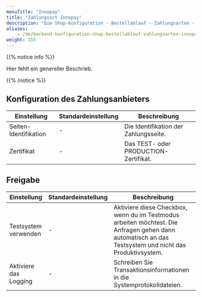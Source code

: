 ```yaml
---
menuTitle: "Innopay"
title: "Zahlungsart Innopay"
description: "Die Shop-Konfiguration - Bestellablauf - Zahlungsarten - Innopay."
aliases:
    - /de/backend-konfiguration-shop-bestellablauf-zahlungsarten-innopay/
weight: 155    
---
```



{{% notice info %}}<p>Hier fehlt ein genereller Beschrieb.</p>{{% /notice %}}

## Konfiguration des Zahlungsanbieters

<table>
	<thead>
		<tr>
			<th>Einstellung</th>
			<th>Standardeinstellung</th>
			<th>Beschreibung</th>
		</tr>
	</thead>
	<tbody>
		<tr>
            <td>Seiten-Identifikation</td>
            <td>-</td>
			<td>Die Identifikation der Zahlungsseite.</td>
		</tr>
        <tr>
            <td>Zertifikat</td>
            <td>-</td>
			<td>Das TEST- oder PRODUCTION-Zertifikat.</td>
        </tr>
	</tbody>
</table>

## Freigabe

<table>
	<thead>
		<tr>
			<th>Einstellung</th>
			<th>Standardeinstellung</th>
			<th>Beschreibung</th>
		</tr>
	</thead>
	<tbody>
		<tr>
			<td>Testsystem verwenden</td>
			<td>-</td>
			<td>Aktiviere diese Checkbox, wenn du im Testmodus arbeiten möchtest. Die Anfragen gehen dann automatisch an das Testsystem und nicht das Produktivsystem.</td>
		</tr>
		<tr>
			<td>Aktiviere das Logging</td>
			<td>-</td>
			<td>Schreiben Sie Transaktionsinformationen in die Systemprotokolldateien.</td>
		</tr>
	</tbody>
</table>
